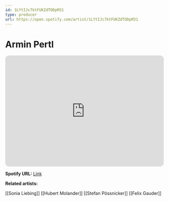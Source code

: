 ```yaml
---
id: 1LYtIJc7ktFUKZdTODpM31
type: producer
url: https://open.spotify.com/artist/1LYtIJc7ktFUKZdTODpM31
---
```

# Armin Pertl

<iframe style="border-radius:12px" src="https://open.spotify.com/embed/artist/1LYtIJc7ktFUKZdTODpM31" width="100%" height="352" frameBorder="0" allowfullscreen="" allow="autoplay; clipboard-write; encrypted-media; fullscreen; picture-in-picture" loading="lazy"></iframe>

**Spotify URL:** [Link](https://open.spotify.com/artist/1LYtIJc7ktFUKZdTODpM31)

**Related artists:**

[[Sonia Liebing]]
[[Hubert Molander]]
[[Stefan Pössnicker]]
[[Felix Gauder]]
